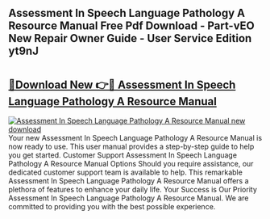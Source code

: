 ## Assessment In Speech Language Pathology A Resource Manual Free Pdf Download - Part-vEO New Repair Owner Guide - User Service Edition yt9nJ

# <h2><a href="http://bc12806.oget.top/?id=Assessment+In+Speech+Language+Pathology+A+Resource+Manual">🔗Download New 👉🔴 Assessment In Speech Language Pathology A Resource Manual</a></h2>

[![Assessment In Speech Language Pathology A Resource Manual new download](https://i.imgur.com/5g1atiW.png)](http://bc12806.oget.top/?id=Assessment+In+Speech+Language+Pathology+A+Resource+Manual)
Your new Assessment In Speech Language Pathology A Resource Manual is now ready to use. This user manual provides a step-by-step guide to help you get started. Customer Support Assessment In Speech Language Pathology A Resource Manual Options Should you require assistance, our dedicated customer support team is available to help. This remarkable Assessment In Speech Language Pathology A Resource Manual offers a plethora of features to enhance your daily life. Your Success is Our Priority Assessment In Speech Language Pathology A Resource Manual. We are committed to providing you with the best possible experience.
